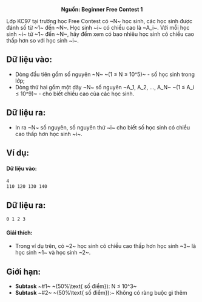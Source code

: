 **<center>Nguồn: Beginner Free Contest 1</center>**

Lớp KC97 tại trường học Free Contest có ~N~ học sinh, các học sinh được đánh số từ ~1~ đến ~N~. Học sinh ~i~ có chiều cao là ~A_i~. Với mỗi học sinh ~i~ từ ~1~ đến ~N~, hãy đếm xem có bao nhiêu học sinh có chiều cao thấp hơn so với học sinh ~i~.

## Dữ liệu vào:
- Dòng đầu tiên gồm số nguyên ~N~ ~(1 ≤ N ≤ 10^5)~ - số học sinh trong lớp;
- Dòng thứ hai gồm một dãy ~N~ số nguyên ~A_1, A_2, ..., A_N~ ~(1 ≤ A_i ≤ 10^9)~ - cho biết chiều cao của các học sinh.

## Dữ liệu ra:
- In ra ~N~ số nguyên, số nguyên thứ ~i~ cho biết số học sinh có chiều cao thấp hơn học sinh ~i~.

## Ví dụ:
#### Dữ liệu vào:
```
4
110 120 130 140
```

## Dữ liệu ra:
```
0 1 2 3
```

#### Giải thích:
- Trong ví dụ trên, có ~2~ học sinh có chiều cao thấp hơn học sinh ~3~ là học sinh ~1~ và học
sinh ~2~.

## Giới hạn:
- **Subtask** ~\#1~ ~(50\%\text{ số điểm}): N ≤ 10^3~
- **Subtask** ~\#2~ ~(50\%\text{ số điểm}):~ Không có ràng buộc gì thêm